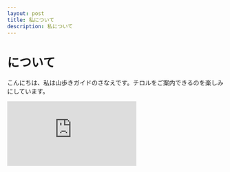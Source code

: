 ```yaml
---
layout: post
title: 私について
description: 私について
---
```


# について 

こんにちは、私は山歩きガイドのさなえです。チロルをご案内できるのを楽しみにしています。

![It is me](https://piwigo.schickl.de/i.php?/upload/2023/12/29/20231229103056-4dad627d-me.jpg)
